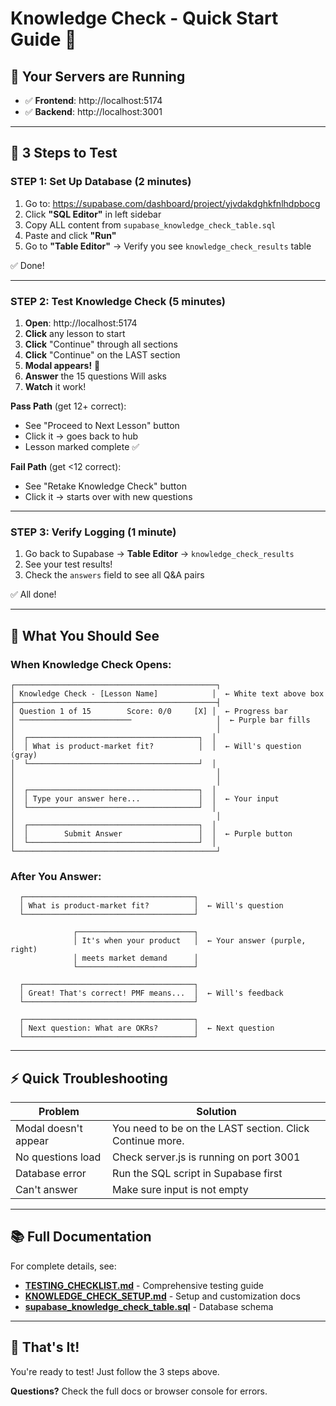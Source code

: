 # Knowledge Check - Quick Start Guide 🚀

## 📍 Your Servers are Running

- ✅ **Frontend**: http://localhost:5174
- ✅ **Backend**: http://localhost:3001

---

## 🎯 3 Steps to Test

### STEP 1: Set Up Database (2 minutes)

1. Go to: https://supabase.com/dashboard/project/yjvdakdghkfnlhdpbocg
2. Click **"SQL Editor"** in left sidebar
3. Copy ALL content from `supabase_knowledge_check_table.sql`
4. Paste and click **"Run"**
5. Go to **"Table Editor"** → Verify you see `knowledge_check_results` table

✅ Done!

---

### STEP 2: Test Knowledge Check (5 minutes)

1. **Open**: http://localhost:5174
2. **Click** any lesson to start
3. **Click** "Continue" through all sections
4. **Click** "Continue" on the LAST section
5. **Modal appears!** 🎉
6. **Answer** the 15 questions Will asks
7. **Watch** it work!

**Pass Path** (get 12+ correct):
- See "Proceed to Next Lesson" button
- Click it → goes back to hub
- Lesson marked complete ✅

**Fail Path** (get <12 correct):
- See "Retake Knowledge Check" button
- Click it → starts over with new questions

---

### STEP 3: Verify Logging (1 minute)

1. Go back to Supabase → **Table Editor** → `knowledge_check_results`
2. See your test results!
3. Check the `answers` field to see all Q&A pairs

✅ All done!

---

## 🎨 What You Should See

### When Knowledge Check Opens:
```
┌─────────────────────────────────────────────┐
│ Knowledge Check - [Lesson Name]            │  ← White text above box
├─────────────────────────────────────────────┤
│ Question 1 of 15        Score: 0/0     [X] │  ← Progress bar
│ ─────────────────────────                   │  ← Purple bar fills
│                                             │
│  ┌──────────────────────────────────────┐  │
│  │ What is product-market fit?          │  │  ← Will's question (gray)
│  └──────────────────────────────────────┘  │
│                                             │
│                                             │
│  ┌──────────────────────────────────────┐  │
│  │ Type your answer here...             │  │  ← Your input
│  └──────────────────────────────────────┘  │
│                                             │
│  ┌──────────────────────────────────────┐  │
│  │        Submit Answer                 │  │  ← Purple button
│  └──────────────────────────────────────┘  │
└─────────────────────────────────────────────┘
```

### After You Answer:
```
  ┌──────────────────────────────────────┐
  │ What is product-market fit?          │  ← Will's question
  └──────────────────────────────────────┘

              ┌──────────────────────────┐
              │ It's when your product   │  ← Your answer (purple, right)
              │ meets market demand      │
              └──────────────────────────┘

  ┌──────────────────────────────────────┐
  │ Great! That's correct! PMF means...  │  ← Will's feedback
  └──────────────────────────────────────┘

  ┌──────────────────────────────────────┐
  │ Next question: What are OKRs?        │  ← Next question
  └──────────────────────────────────────┘
```

---

## ⚡ Quick Troubleshooting

| Problem | Solution |
|---------|----------|
| Modal doesn't appear | You need to be on the LAST section. Click Continue more. |
| No questions load | Check server.js is running on port 3001 |
| Database error | Run the SQL script in Supabase first |
| Can't answer | Make sure input is not empty |

---

## 📚 Full Documentation

For complete details, see:
- **[TESTING_CHECKLIST.md](TESTING_CHECKLIST.md)** - Comprehensive testing guide
- **[KNOWLEDGE_CHECK_SETUP.md](KNOWLEDGE_CHECK_SETUP.md)** - Setup and customization docs
- **[supabase_knowledge_check_table.sql](supabase_knowledge_check_table.sql)** - Database schema

---

## 🎉 That's It!

You're ready to test! Just follow the 3 steps above.

**Questions?** Check the full docs or browser console for errors.

